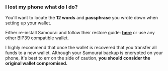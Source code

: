 ### I lost my phone what do I do?

You'll want to locate the **12 words** and **passphrase** you wrote down when setting up your wallet. 

Either re-install Samourai and follow their restore guide: [**here**]( https://docs.samourai.io/wallet/restore-recovery) or use any other BIP39 compatible wallet.  

I highly recommend that once the wallet is recovered that you transfer all funds to a new wallet. Although your Samourai backup is encrypted on your phone, 
it's best to err on the side of caution, **you&nbsp;should consider the original wallet compromised.**
